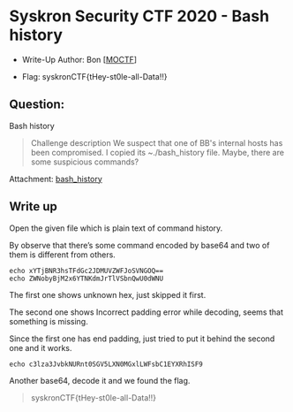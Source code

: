 # Syskron Security CTF 2020 - Bash history
- Write-Up Author: Bon \[[MOCTF](https://www.facebook.com/MOCSCTF)\]

- Flag: syskronCTF{tHey-st0le-all-Data!!}

## **Question:**
Bash history

>Challenge description
>We suspect that one of BB's internal hosts has been compromised. I copied its ~./bash_history file. Maybe, there are some suspicious commands?

Attachment: [bash_history](./bash_history)

## Write up
Open the given file which is plain text of command history.

By observe that there’s some command encoded by base64 and two of them is different from others.

```
echo xYTjBNR3hsTFdGc2JDMUVZWFJoSVNGOQ==
echo ZWNobyBjM2x6YTNKdmJrTlVSbnQwU0dWNU
```

The first one shows unknown hex, just skipped it first.

The second one shows Incorrect padding error while decoding, seems that something is missing.

Since the first one has end padding, just tried to put it behind the second one and it works.

```
echo c3lza3JvbkNURnt0SGV5LXN0MGxlLWFsbC1EYXRhISF9
```

Another base64, decode it and we found the flag.
>syskronCTF{tHey-st0le-all-Data!!}
